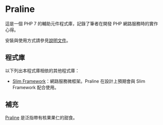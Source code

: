 Praline
=======

這是一個 PHP 7 的輔助元件程式庫，記錄了筆者在開發 PHP 網路服務時的實作心得。

安裝與使用方式請參見[說明文件](doc/README.md)。

程式庫
------

以下列出本程式庫相依的其他程式庫：

- [Slim Framework](https://www.slimframework.com/)：網路服務微框架。Praline 在設計上預期會與 Slim Framework 配合使用。

補充
----

[Praline](https://en.wikipedia.org/wiki/Praline) 是泛指帶有核果果仁的甜食。
